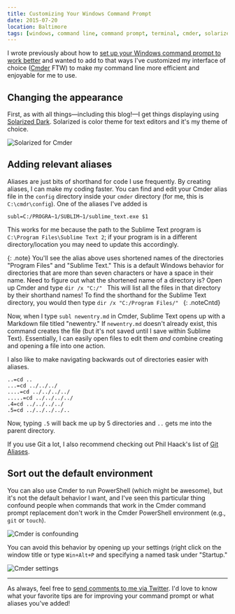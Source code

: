 ```yaml
---
title: Customizing Your Windows Command Prompt
date: 2015-07-20
location: Baltimore
tags: [windows, command line, command prompt, terminal, cmder, solarized]
---
```


I wrote previously about how to [set up your Windows command prompt to work better](/blog/2015/improving-your-windows-command-prompt/) and wanted to add to that ways I've customized my interface of choice ([Cmder](http://gooseberrycreative.com/cmder/) FTW) to make my command line more efficient and enjoyable for me to use.

## Changing the appearance
First, as with all things&mdash;including this blog!&mdash;I get things displaying using [Solarized Dark](http://observer.com/2015/02/meet-the-man-behind-solarized-the-most-important-color-scheme-in-computer-history/). Solarized is color theme for text editors and it's my theme of choice.

![Solarized for Cmder](/assets/img/blog/2015/solarized.png)

## Adding relevant aliases
Aliases are just bits of shorthand for code I use frequently. By creating aliases, I can make my coding faster. You can find and edit your Cmder alias file in the `config` directory inside your `cmder` directory (for me, this is `C:\cmdr\config`). One of the aliases I've added is

```
subl=C:/PROGRA~1/SUBLIM~1/sublime_text.exe $1
```

This works for me because the path to the Sublime Text program is `C:\Program Files\Sublime Text 2`; if your program is in a different directory/location you may need to update this accordingly.

{: .note}
You'll see the alias above uses shortened names of the directories "Program Files" and "Sublime Text." This is a default Windows behavior for directories that are more than seven characters or have a space in their name. Need to figure out what the shortened name of a directory is? Open up Cmder and type
`dir /x "C:/" `
This will list all the files in that directory by their shorthand names! To find the shorthand for the Sublime Text directory, you would then type 
`dir /x "C:/Program Files/" `
{: .noteCntd}

Now, when I type `subl newentry.md` in Cmder, Sublime Text opens up with a Markdown file titled "newentry." If `newentry.md` doesn't already exist, this command creates the file (but it's not saved until I save within Sublime Text). Essentially, I can easily open files to edit them *and* combine creating and opening a file into one action.

I also like to make navigating backwards out of directories easier with aliases.

```
..=cd ..
...=cd ../../../
....=cd ../../../../
.....=cd ../../../../
.4=cd ../../../../
.5=cd ../../../../..
```

Now, typing `.5` will back me up by 5 directories and `..` gets me into the parent directory.

If you use Git a lot, I also recommend checking out Phil Haack's list of [Git Aliases](http://haacked.com/archive/2014/07/28/github-flow-aliases/).

## Sort out the default environment
You can also use Cmder to run PowerShell (which might be awesome), but it's not the default behavior I want, and I've seen this particular thing confound people when commands that work in the Cmder command prompt replacement don't work in the Cmder PowerShell environment (e.g., `git` or `touch`).

![Cmder is confounding](/assets/img/blog/2015/cmder-confounded.png)

You can avoid this behavior by opening up your settings (right click on the window title or type `Win+Alt+P` and specifying a named task under "Startup."

![Cmder settings](/assets/img/blog/2015/cmder-cmd.png)

---

As always, feel free to [send comments to me via Twitter](https://twitter.com/intent/tweet?screen_name=messypixels). I'd love to know what your favorite tips are for improving your command prompt or what aliases you've added!
